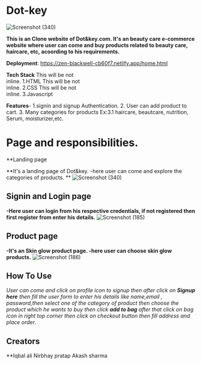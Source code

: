 # Dot-key

![Screenshot (340)](https://user-images.githubusercontent.com/99667382/162580241-d99a1983-095b-48cf-976a-3abfa9371516.png)


**This is an Clone website of Dot&key.com.
It's an beauty care e-commerce website where user can come and buy products related to beauty care, haircare, etc, acoording to his requirements.**

**Deployment**: https://zen-blackwell-cb60f7.netlify.app/home.html

**Tech Stack**
This will be not  
inline.
1.HTML
This will be not  
inline.
2.CSS
This will be not  
inline.
3.Javascript

**Features**-
1.signin and signup Authentication.
2. User can add product to cart.
3. Many categories for products
  Ex:3.1 haircare, beautcare, nutrition, Serum, moisturizer,etc.

# Page and responsibilities.

**Landing page

**It's a landing page of Dot&key.
-here user can come and explore the categories of products. **
![Screenshot (340)](https://user-images.githubusercontent.com/99667382/162580241-d99a1983-095b-48cf-976a-3abfa9371516.png)

## Signin and Login page

**-Here user can login from his respective credentials, if not registered then first register from enter his details.**
![Screenshot (185)](https://user-images.githubusercontent.com/99667382/162581408-971fb474-ba72-49df-8073-1b9d11cb60be.png)

## Product page

**-It's an Skin glow product page.
-here user can choose skin glow products.**
![Screenshot (186)](https://user-images.githubusercontent.com/99667382/162581706-5fa03536-56a0-485d-8bba-bb41e3ff451d.png)

## How To Use
*User can come and click on profile icon to signup then after click on **Signup here** then fill the user form to enter his details like name,email , password,then select one of the category of product then choose the product which he wants to buy then click **add to bag** after that click on bag icon in right top corner then click on checkout button then fill address and place order*.

## Creators
**Iqbal ali
  Nirbhay pratap
  Akash sharma


